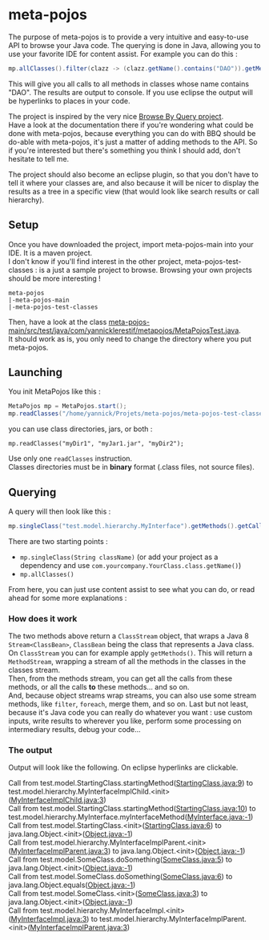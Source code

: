 # meta-pojos
The purpose of meta-pojos is to provide a very intuitive and easy-to-use API to browse your Java code.
The querying is done in Java, allowing you to use your favorite IDE for content assist. For example you can do this :
```java
mp.allClasses().filter(clazz -> (clazz.getName().contains("DAO")).getMethods().getCallsTo();
```
This will give you all calls to all methods in classes whose name contains "DAO".
The results are output to console. If you use eclipse the output will be hyperlinks to places in your code.

The project is inspired by the very nice [Browse By Query project](http://browsebyquery.sourceforge.net/).   
Have a look at the documentation there if you're wondering what could be done with meta-pojos, because everything you can do with BBQ should be do-able with meta-pojos, it's just a matter of adding methods to the API. So if you're interested but there's something you think I should add, don't hesitate to tell me. 

The project should also become an eclipse plugin, so that you don't have to tell it where your classes are, and also because it will be nicer to display the results as a tree in a specific view (that would look like search results or call hierarchy).

## Setup
Once you have downloaded the project, import meta-pojos-main into your IDE. It is a maven project.  
I don't know if you'll find interest in the other project, meta-pojos-test-classes : is a just a sample project to browse. Browsing your own projects should be more interesting !
```
meta-pojos
|-meta-pojos-main
|-meta-pojos-test-classes
```
Then, have a look at the class [meta-pojos-main/src/test/java/com/yannicklerestif/metapojos/MetaPojosTest.java](./meta-pojos-main/src/test/java/com/yannicklerestif/metapojos/MetaPojosTest.java).  
It should work as is, you only need to change the directory where you put meta-pojos.

## Launching
You init MetaPojos like this :
```java
MetaPojos mp = MetaPojos.start();
mp.readClasses("/home/yannick/Projets/meta-pojos/meta-pojos-test-classes/bin");
```
you can use class directories, jars, or both :
```
mp.readClasses("myDir1", "myJar1.jar", "myDir2");
```
Use only one `readClasses` instruction.  
Classes directories must be in **binary** format (.class files, not source files).

## Querying
A query will then look like this :
```java
mp.singleClass("test.model.hierarchy.MyInterface").getMethods().getCallsTo().print();
```
There are two starting points :
- `mp.singleClass(String className)` (or add your project as a dependency and use `com.yourcompany.YourClass.class.getName()`)
- `mp.allClasses()`

From here, you can just use content assist to see what you can do, or read ahead for some more explanations :

### How does it work
The two methods above return a `ClassStream` object, that wraps a Java 8 `Stream<ClassBean>`, `ClassBean` being 
the class that represents a Java class.  
On `ClassStream` you can for example apply `getMethods()`. This will return a `MethodStream`, wrapping a stream of all the methods in the classes in the classes stream.  
Then, from the methods stream, you can get all the calls from these methods, or all the calls **to** these methods... and so on.  
And, because object streams wrap streams, you can also use some stream methods, like `filter`, `foreach`, merge them, and so on.
Last but not least, because it's Java code you can really do whatever you want : use custom inputs, write results to wherever you like, perform some processing on intermediary results, debug your code... 

### The output
Output will look like the following. On eclipse hyperlinks are clickable.

Call from test.model.StartingClass.startingMethod([StartingClass.java:9]()) to test.model.hierarchy.MyInterfaceImplChild.\<init>([MyInterfaceImplChild.java:3]())  
Call from test.model.StartingClass.startingMethod([StartingClass.java:10]()) to test.model.hierarchy.MyInterface.myInterfaceMethod([MyInterface.java:-1]())   
Call from test.model.StartingClass.\<init>([StartingClass.java:6]()) to java.lang.Object.\<init>([Object.java:-1]())  
Call from test.model.hierarchy.MyInterfaceImplParent.\<init>([MyInterfaceImplParent.java:3]()) to java.lang.Object.\<init>([Object.java:-1]())  
Call from test.model.SomeClass.doSomething([SomeClass.java:5]()) to java.lang.Object.\<init>([Object.java:-1]())  
Call from test.model.SomeClass.doSomething([SomeClass.java:6]()) to java.lang.Object.equals([Object.java:-1]())  
Call from test.model.SomeClass.\<init>([SomeClass.java:3]()) to java.lang.Object.\<init>([Object.java:-1]())  
Call from test.model.hierarchy.MyInterfaceImpl.\<init>([MyInterfaceImpl.java:3]()) to test.model.hierarchy.MyInterfaceImplParent.\<init>([MyInterfaceImplParent.java:3]())  
